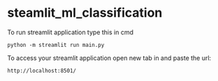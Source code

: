 # steamlit_ml_classification

To run streamlit application type this in cmd

```
python -m streamlit run main.py
```


To access your streamlit application open new tab in and paste the url:
```
http://localhost:8501/
```
